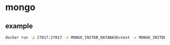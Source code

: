 # mongo

## example

```sh
docker run -p 27017:27017 -e MONGO_INITDB_DATABASE=test -e MONGO_INITDB_ROOT_USERNAME='root' -e MONGO_INITDB_ROOT_PASSWORD='root' mongo
```
